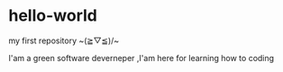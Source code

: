 # hello-world
my first repository  ~\(≧▽≦)/~

I'am a green software deverneper ,I'am here for learning how to coding 
